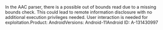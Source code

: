 In the AAC parser, there is a possible out of bounds read due to a missing bounds check. This could lead to remote information disclosure with no additional execution privileges needed. User interaction is needed for exploitation.Product: AndroidVersions: Android-11Android ID: A-131430997